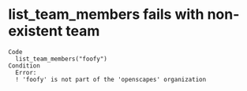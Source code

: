 # list_team_members fails with non-existent team

    Code
      list_team_members("foofy")
    Condition
      Error:
      ! 'foofy' is not part of the 'openscapes' organization

